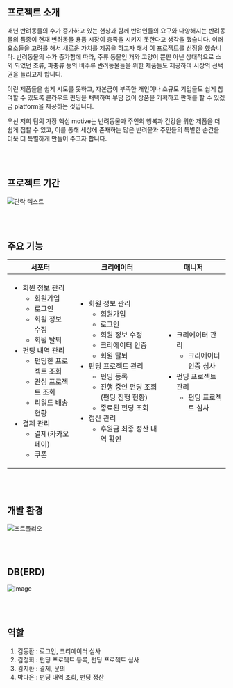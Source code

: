 <h2>프로젝트 소개</h2>
<p>매년 반려동물의 수가 증가하고 있는 현상과 함께 반려인들의 요구와 다양해지는 반려동물의 품종이 현재 변려동물 용품 시장이 충족을 시키지 못한다고 생각을 했습니다. 이러 요소들을 고려를 해서 새로운 가치를 제공을 하고자 해서 이 프로젝트를 선정을 했습니다. 반려동물의 수가 증가함에 따라, 주류 동물인 개와 고양이 뿐만 아닌 상대적으로 소외 되었던 조류, 파충류 등의 비주류 반려동물들을 위한 제품들도 제공하여 시장의 선택권을 늘리고자 합니다.</p>
<p>이런 제품들을 쉽게 시도를 못하고, 자본금이 부족한 개인이나 소규모 기업들도 쉽게 참여할 수 있도록 클라우드 펀딩을 채택하여 부담 없이 상품을 기획하고 판매를 할 수 있겠금 platform을 제공하는 것입니다.</p>
<p>우선 저희 팀의 가장 핵심 motive는 반려동물과 주인의 행복과 건강을 위한 제품을 더 쉽게 접할 수 있고, 이를 통해 세상에 존재하는 많은 반려물과 주인들의 특별한 순간을 더욱 더 특별하게 만들어 주고자 합니다.</p>

<br></br>
<h2>프로젝트 기간</h2>

![단락 텍스트](https://github.com/daeun100299/SemiProject_Companimal/assets/153487628/252c6e90-f85f-47de-8eb1-0afc8fb91f5f)

<br></br>
<h2>주요 기능</h2>

|서포터|크리에이터|매니저|
|--|--|--|
|<ul><li>회원 정보 관리<ul><li>회원가입</li><li>로그인</li><li>회원 정보 수정</li><li>회원 탈퇴</li></ul></li><li>펀딩 내역 관리<ul><li>펀딩한 프로젝트 조회</li><li>관심 프로젝트 조회</li><li>리워드 배송 현황</li></ul></li><li>결제 관리<ul><li>결제(카카오페이)</li><li>쿠폰</li></ul></li></ul>|<ul><li>회원 정보 관리<ul><li>회원가입</li><li>로그인</li><li>회원 정보 수정</li><li>크리에이터 인증</li><li>회원 탈퇴</li></ul></li><li>펀딩 프로젝트 관리<ul><li>펀딩 등록</li><li>진행 중인 펀딩 조회(펀딩 진행 현황)</li><li>종료된 펀딩 조회</li></ul></li><li>정산 관리<ul><li>후원금 최종 정산 내역 확인</li></ul></li></ul>|<ul><li>크리에이터 관리<ul><li>크리에이터 인증 심사</li></ul></li><li>펀딩 프로젝트 관리<ul><li>펀딩 프로젝트 심사</li></ul></li></ul>|

<br></br>
<h2>개발 환경</h2>

![포트폴리오](https://github.com/daeun100299/SemiProject_Companimal/assets/153487628/2e2b8691-59d4-4f03-bbd2-b833b8cc16be)

<br></br>
<h2>DB(ERD)</h2>

![image](https://github.com/daeun100299/SemiProject_Companimal/assets/153487628/5b8879de-9054-444f-8287-0153c04a7b18)

<br></br>
<h2>역할</h2>
<ol>
  <li>김동환 : 로그인, 크리에이터 심사</li>
  <li>김정희 : 펀딩 프로젝트 등록, 펀딩 프로젝트 심사</li>
  <li>김지환 : 결제, 문의</li>
  <li>박다은 : 펀딩 내역 조회, 펀딩 정산</li>
</ol>
